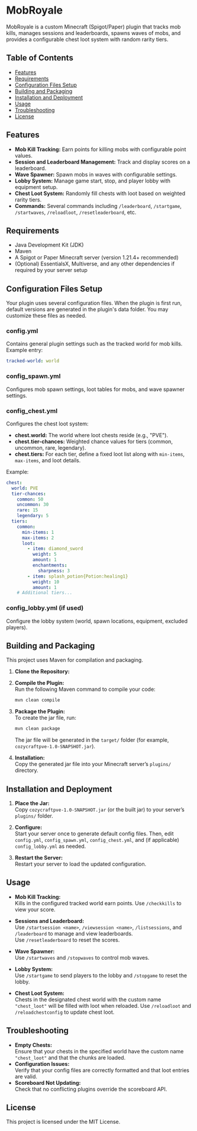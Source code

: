 
# MobRoyale

MobRoyale is a custom Minecraft (Spigot/Paper) plugin that tracks mob kills, manages sessions and leaderboards, spawns waves of mobs, and provides a configurable chest loot system with random rarity tiers.

## Table of Contents

- [Features](#features)
- [Requirements](#requirements)
- [Configuration Files Setup](#configuration-files-setup)
- [Building and Packaging](#building-and-packaging)
- [Installation and Deployment](#installation-and-deployment)
- [Usage](#usage)
- [Troubleshooting](#troubleshooting)
- [License](#license)

## Features

- **Mob Kill Tracking:** Earn points for killing mobs with configurable point values.
- **Session and Leaderboard Management:** Track and display scores on a leaderboard.
- **Wave Spawner:** Spawn mobs in waves with configurable settings.
- **Lobby System:** Manage game start, stop, and player lobby with equipment setup.
- **Chest Loot System:** Randomly fill chests with loot based on weighted rarity tiers.
- **Commands:** Several commands including `/leaderboard`, `/startgame`, `/startwaves`, `/reloadloot`, `/resetleaderboard`, etc.

## Requirements

- Java Development Kit (JDK)
- Maven
- A Spigot or Paper Minecraft server (version 1.21.4+ recommended)
- (Optional) EssentialsX, Multiverse, and any other dependencies if required by your server setup

## Configuration Files Setup

Your plugin uses several configuration files. When the plugin is first run, default versions are generated in the plugin's data folder. You may customize these files as needed.

### config.yml

Contains general plugin settings such as the tracked world for mob kills. Example entry:

```yaml
tracked-world: world
```

### config_spawn.yml

Configures mob spawn settings, loot tables for mobs, and wave spawner settings.

### config_chest.yml

Configures the chest loot system:
- **chest.world:** The world where loot chests reside (e.g., "PVE").
- **chest.tier-chances:** Weighted chance values for tiers (common, uncommon, rare, legendary).
- **chest.tiers:** For each tier, define a fixed loot list along with `min-items`, `max-items`, and loot details.

Example:

```yaml
chest:
  world: PVE
  tier-chances:
    common: 50
    uncommon: 30
    rare: 15
    legendary: 5
  tiers:
    common:
      min-items: 1
      max-items: 2
      loot:
        - item: diamond_sword
          weight: 5
          amount: 1
          enchantments:
            sharpness: 3
        - item: splash_potion{Potion:healing1}
          weight: 10
          amount: 1
    # Additional tiers...
```

### config_lobby.yml (if used)

Configure the lobby system (world, spawn locations, equipment, excluded players).

## Building and Packaging

This project uses Maven for compilation and packaging.

1. **Clone the Repository:**  

2. **Compile the Plugin:**  
   Run the following Maven command to compile your code:
   ```bash
   mvn clean compile
   ```

3. **Package the Plugin:**  
   To create the jar file, run:
   ```bash
   mvn clean package
   ```
   The jar file will be generated in the `target/` folder (for example, `cozycraftpve-1.0-SNAPSHOT.jar`).

4. **Installation:**  
   Copy the generated jar file into your Minecraft server’s `plugins/` directory.

## Installation and Deployment

1. **Place the Jar:**  
   Copy `cozycraftpve-1.0-SNAPSHOT.jar` (or the built jar) to your server’s `plugins/` folder.

2. **Configure:**  
   Start your server once to generate default config files. Then, edit `config.yml`, `config_spawn.yml`, `config_chest.yml`, and (if applicable) `config_lobby.yml` as needed.

3. **Restart the Server:**  
   Restart your server to load the updated configuration.

## Usage

- **Mob Kill Tracking:**  
  Kills in the configured tracked world earn points. Use `/checkkills` to view your score.

- **Sessions and Leaderboard:**  
  Use `/startsession <name>`, `/viewsession <name>`, `/listsessions`, and `/leaderboard` to manage and view leaderboards.  
  Use `/resetleaderboard` to reset the scores.

- **Wave Spawner:**  
  Use `/startwaves` and `/stopwaves` to control mob waves.

- **Lobby System:**  
  Use `/startgame` to send players to the lobby and `/stopgame` to reset the lobby.

- **Chest Loot System:**  
  Chests in the designated chest world with the custom name `"chest_loot"` will be filled with loot when reloaded. Use `/reloadloot` and `/reloadchestconfig` to update chest loot.

## Troubleshooting

- **Empty Chests:**  
  Ensure that your chests in the specified world have the custom name `"chest_loot"` and that the chunks are loaded.  
- **Configuration Issues:**  
  Verify that your config files are correctly formatted and that loot entries are valid.  
- **Scoreboard Not Updating:**  
  Check that no conflicting plugins override the scoreboard API.

## License

This project is licensed under the MIT License.

```
